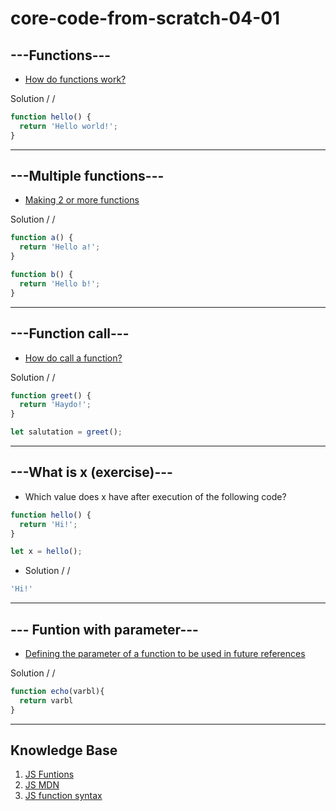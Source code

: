 # core-code-from-scratch-04-01

## ---Functions---
* [How do functions work?](https://www.jshero.net/en/koans/function.html)

Solution / /
``` javascript
function hello() {
  return 'Hello world!';
}
```

---

## ---Multiple functions---
* [Making 2 or more functions](https://www.jshero.net/en/koans/function2.html)

Solution / /
``` javascript
function a() {
  return 'Hello a!';
}

function b() {
  return 'Hello b!';
}
```

---
## ---Function call---
* [How do call a function?](https://www.jshero.net/en/koans/functioncall.html)

Solution / /
``` javascript
function greet() {
  return 'Haydo!';
}

let salutation = greet();
```

---
## ---What is x (exercise)---

* Which value does x have after execution of the following code?
``` javascript
function hello() {
  return 'Hi!';
}

let x = hello();
```

* Solution / /
``` javascript
'Hi!'
```

---
## --- Funtion with parameter---

* [Defining the parameter of a function to be used in future references](https://www.jshero.net/en/koans/parameter.html)

Solution / /
``` javascript
function echo(varbl){
  return varbl
}
```

---
## Knowledge Base
1. [JS Funtions](https://www.w3schools.com/js/js_function_definition.asp)
2. [JS MDN](https://developer.mozilla.org/en-US/docs/Web/JavaScript/Guide/Functions)
3. [JS function syntax](https://javascriptcode.org/javascript-function-syntax/)
<br>
